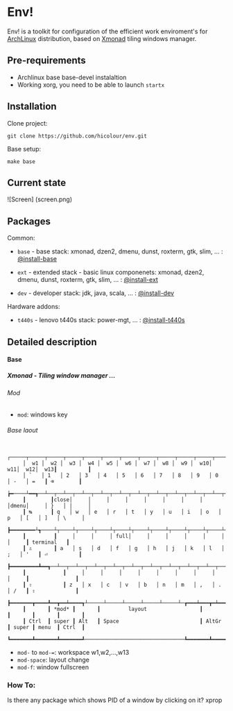 # Env! 

Env! is a toolkit for configuration of the efficient work enviroment's for  [ArchLinux](http://xmonad.org/) distribution, based on [Xmonad](http://xmonad.org/)  tiling windows manager.

## Pre-requirements

* Archlinux base base-devel instalaltion 
* Working xorg, you need to be able to launch `startx`
	

## Installation

Clone project:

	git clone https://github.com/hicolour/env.git


Base setup: 

    make base



## Current state


![Screen] (screen.png)


## Packages

Common:

 * `base` - base stack: xmonad, dzen2, dmenu, dunst, roxterm, gtk, slim, ...   : [@install-base](env-utils/install-base.sh)

 * `ext` - extended stack - basic linux componenets: xmonad, dzen2, dmenu, dunst, roxterm, gtk, slim, ...   : [@install-ext](.utils/install-ext.sh)

 * `dev` - developer stack: jdk, java, scala, ...   : [@install-dev](env-utils/install-dev.sh)

Hardware addons:

 * `t440s` - lenovo t440s stack: power-mgt, ...   : [@install-t440s](env-utils/install-t440s.sh)


## Detailed description

#### Base

##### Xmonad - Tiling window manager ...


###### Mod 

 * `mod`: windows key

###### Base laout


		 ┌─────┬─────┬─────┬─────┬─────┬─────┬─────┬─────┬─────┬─────┬─────┬─────┬─────┲━━━━━━━━━━┓
		 │  w1 │  w2 │  w3 │  w4 │  w5 │  w6 │  w7 │  w8 │  w9 │  w10│  w11│  w12│  w13┃          ┃
		 │ `   │ 1   │ 2   │ 3   │ 4   │ 5   │ 6   │ 7   │ 8   │ 9   │ 0   │ -   │ =   ┃ ⌫        ┃
		 ┢━────┴━━┱──┴──┬──┴──┬──┴──┬──┴──┬──┴──┬──┴──┬──┴──┬──┴──┬──┴──┬──┴──┬──┴──┬──┺━━┯━━━━━━━┩
		 ┃        ┃close│     │     │     │     │     │     │     │     │dmenu│     │ }   │ |     │
		 ┃ ↹      ┃ q   │ w   │ e   │ r   │ t   │ y   │ u   │ i   │ o   │ p   │ [   │ ]   │ \     │
		 ┣━━━━━━━━┴┱────┴┬────┴┬────┴┬────┴┬────┴┬────┴┬────┴┬────┴┬────┴┬────┴┬────┴┲━━━━┷━━━━━━━┪
		 ┃         ┃     │     │     │ full│     │     │     │     │     │     │     ┃ terminal   ┃
		 ┃ ⇬       ┃ a   │ s   │ d   │ f   │ g   │ h   │ j   │ k   │ l   │ ;   │ '   ┃ ⏎          ┃
		 ┣━━━━━━━━━┻━━┱──┴──┬──┴──┬──┴──┬──┴──┬──┴──┬──┴──┬──┴──┬──┴──┬──┴──┬──┴──┲━━┻━━━━━━━━━━━━┫
		 ┃            ┃     │     │     │     │     │     │     │     │     │     ┃               ┃
		 ┃ ⇧          ┃ z   │ x   │ c   │ v   │ b   │ n   │ m   │ ,   │ .   │ /   ┃ ⇧             ┃
		 ┣━━━━━━━┳━━━━┻━━┳━━┷━━━━┱┴─────┴─────┴─────┴─────┴─────┴─┲━━━┷━━━┳━┷━━━━━╋━━━━━━━┳━━━━━━━┫
		 ┃       ┃ *mod* ┃       ┃         layout                 ┃       ┃       ┃       ┃       ┃
		 ┃ Ctrl  ┃ super ┃ Alt   ┃ Space                          ┃ AltGr ┃ super ┃ menu  ┃ Ctrl  ┃ 
		 ┗━━━━━━━┻━━━━━━━┻━━━━━━━┹────────────────────────────────┺━━━━━━━┻━━━━━━━┻━━━━━━━┻━━━━━━━┛ 


 * `mod-` to `mod-=`: workspace w1,w2,...,w13
 * `mod-space`: layout change
 * `mod-f`: window fullscreen



 ### How To:

 Is there any package which shows PID of a window by clicking on it? xprop
